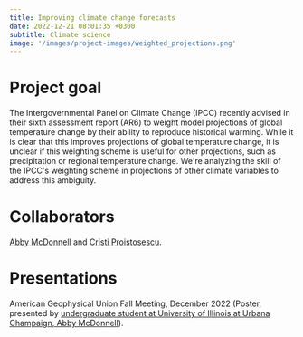 ```yaml
---
title: Improving climate change forecasts
date: 2022-12-21 08:01:35 +0300
subtitle: Climate science
image: '/images/project-images/weighted_projections.png'
---
```


# Project goal 
The Intergovernmental Panel on Climate Change (IPCC) recently advised in their sixth assessment report (AR6) to weight model projections of global temperature change by their ability to reproduce historical warming. While it is clear that this improves projections of global temperature change, it is unclear if this weighting scheme is useful for other projections, such as precipitation or regional temperature change. We're analyzing the skill of the IPCC's weighting scheme in projections of other climate variables to address this ambiguity. 

# Collaborators
[Abby McDonnell](https://cdds-at-uiuc.github.io/team/abby-mcdonnell/) and [Cristi Proistosescu](https://cdds-at-uiuc.github.io/team/cristi-proistosescu/).

# Presentations
American Geophysical Union Fall Meeting, December 2022 (Poster, presented by [undergraduate student at University of Illinois at Urbana Champaign, Abby McDonnell](https://cdds-at-uiuc.github.io/team/abby-mcdonnell/)).